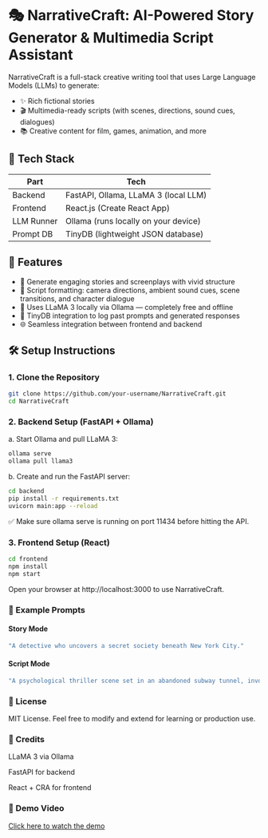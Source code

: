 # 🎭 NarrativeCraft: AI-Powered Story Generator & Multimedia Script Assistant

NarrativeCraft is a full-stack creative writing tool that uses Large Language Models (LLMs) to generate:

- ✨ Rich fictional stories  
- 🎬 Multimedia-ready scripts (with scenes, directions, sound cues, dialogues)  
- 📚 Creative content for film, games, animation, and more  

## 🧠 Tech Stack

| Part        | Tech                                |
|-------------|-------------------------------------|
| Backend     | FastAPI, Ollama, LLaMA 3 (local LLM) |
| Frontend    | React.js (Create React App)          |
| LLM Runner  | Ollama (runs locally on your device) |
| Prompt DB   | TinyDB (lightweight JSON database)   |

## 🚀 Features

- 📝 Generate engaging stories and screenplays with vivid structure
- 🎥 Script formatting: camera directions, ambient sound cues, scene transitions, and character dialogue
- 🧠 Uses LLaMA 3 locally via Ollama — completely free and offline
- 🔁 TinyDB integration to log past prompts and generated responses
- 🌐 Seamless integration between frontend and backend

## 🛠️ Setup Instructions

### 1. Clone the Repository
```bash
git clone https://github.com/your-username/NarrativeCraft.git
cd NarrativeCraft
``` 
### 2. Backend Setup (FastAPI + Ollama)
a. Start Ollama and pull LLaMA 3:
```bash
ollama serve
ollama pull llama3
```
b. Create and run the FastAPI server:
```bash
cd backend
pip install -r requirements.txt
uvicorn main:app --reload
```
✅ Make sure ollama serve is running on port 11434 before hitting the API.

### 3. Frontend Setup (React)
```bash
cd frontend
npm install
npm start
```
Open your browser at http://localhost:3000 to use NarrativeCraft.

### 🧪 Example Prompts
#### Story Mode
```bash
"A detective who uncovers a secret society beneath New York City."
```

#### Script Mode
```bash
"A psychological thriller scene set in an abandoned subway tunnel, involving a journalist and a mysterious stranger."
```

### 📜 License
MIT License. Feel free to modify and extend for learning or production use.

### 🧠 Credits

LLaMA 3 via Ollama

FastAPI for backend

React + CRA for frontend

### 🎥 Demo Video
[Click here to watch the demo](https://drive.google.com/file/d/1Q8Je9wfNCVaCqXfrvG7ktebwoSRhmH4E/view?usp=drive_link)
